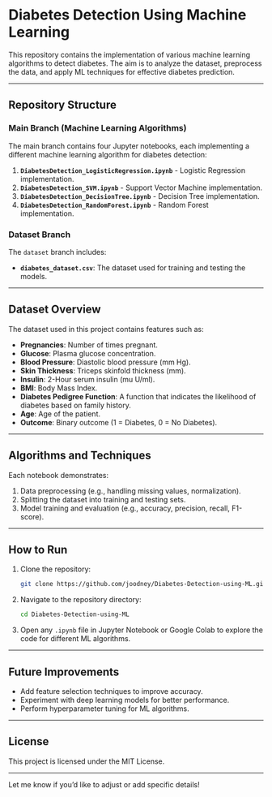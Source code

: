 # **Diabetes Detection Using Machine Learning**

This repository contains the implementation of various machine learning algorithms to detect diabetes. The aim is to analyze the dataset, preprocess the data, and apply ML techniques for effective diabetes prediction.

---

## **Repository Structure**

### **Main Branch** (Machine Learning Algorithms)
The main branch contains four Jupyter notebooks, each implementing a different machine learning algorithm for diabetes detection:
1. **`DiabetesDetection_LogisticRegression.ipynb`** - Logistic Regression implementation.
2. **`DiabetesDetection_SVM.ipynb`** - Support Vector Machine implementation.
3. **`DiabetesDetection_DecisionTree.ipynb`** - Decision Tree implementation.
4. **`DiabetesDetection_RandomForest.ipynb`** - Random Forest implementation.

### **Dataset Branch**
The `dataset` branch includes:
- **`diabetes_dataset.csv`**: The dataset used for training and testing the models.

---

## **Dataset Overview**
The dataset used in this project contains features such as:
- **Pregnancies**: Number of times pregnant.
- **Glucose**: Plasma glucose concentration.
- **Blood Pressure**: Diastolic blood pressure (mm Hg).
- **Skin Thickness**: Triceps skinfold thickness (mm).
- **Insulin**: 2-Hour serum insulin (mu U/ml).
- **BMI**: Body Mass Index.
- **Diabetes Pedigree Function**: A function that indicates the likelihood of diabetes based on family history.
- **Age**: Age of the patient.
- **Outcome**: Binary outcome (1 = Diabetes, 0 = No Diabetes).

---

## **Algorithms and Techniques**
Each notebook demonstrates:
1. Data preprocessing (e.g., handling missing values, normalization).
2. Splitting the dataset into training and testing sets.
3. Model training and evaluation (e.g., accuracy, precision, recall, F1-score).

---

## **How to Run**
1. Clone the repository:
   ```bash
   git clone https://github.com/joodney/Diabetes-Detection-using-ML.git
   ```
2. Navigate to the repository directory:
   ```bash
   cd Diabetes-Detection-using-ML
   ```
3. Open any `.ipynb` file in Jupyter Notebook or Google Colab to explore the code for different ML algorithms.

---

## **Future Improvements**
- Add feature selection techniques to improve accuracy.
- Experiment with deep learning models for better performance.
- Perform hyperparameter tuning for ML algorithms.

---

## **License**
This project is licensed under the MIT License.

---

Let me know if you’d like to adjust or add specific details!
